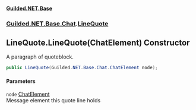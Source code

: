#### [Guilded.NET.Base](Guilded_NET_Base.md 'Guilded.NET.Base')
### [Guilded.NET.Base.Chat](Guilded_NET_Base.md#Guilded_NET_Base_Chat 'Guilded.NET.Base.Chat').[LineQuote](LineQuote.md 'Guilded.NET.Base.Chat.LineQuote')
## LineQuote.LineQuote(ChatElement) Constructor
A paragraph of quoteblock.  
```csharp
public LineQuote(Guilded.NET.Base.Chat.ChatElement node);
```
#### Parameters
<a name='Guilded_NET_Base_Chat_LineQuote_LineQuote(Guilded_NET_Base_Chat_ChatElement)_node'></a>
`node` [ChatElement](ChatElement.md 'Guilded.NET.Base.Chat.ChatElement')  
Message element this quote line holds
  
